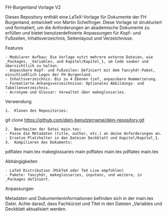 

FH-Burgenland Vorlage V2

Dieses Repository enthält eine LaTeX-Vorlage für Dokumente der FH Burgenland, entwickelt von Martin Scheifinger. Diese Vorlage ist strukturiert und formatiert, um die Anforderungen an akademische Dokumente zu erfüllen und bietet benutzerdefinierte Anpassungen für Kopf- und Fußzeilen, Inhaltsverzeichnis, Seitenlayout und Verzeichnisse.

Features

	- Modularer Aufbau: Die Vorlage nutzt mehrere externe Dateien, wie _Packages, _Variables, und Kapitel/Kapitel_1, um Code sauber und übersichtlich zu halten.
	- Anpassbare Kopf- und Fußzeilen: Definiert mit dem fancyhdr-Paket, einschließlich Logos der FH Burgenland.
	- Inhaltsverzeichnis: Bis zu 4 Ebenen tief, anpassbare Nummerierung.
	- Formatierte Anhangsverzeichnisse: Optionales Abbildungs- und Tabellenverzeichnis.
	- Acronyme und Glossar: Verwaltet über makeglossaries.

Verwendung

	1.	Klonen des Repositories:

git clone https://github.com/dein-benutzername/dein-repository.git


	2.	Bearbeiten der Datei main.tex:
	- Passe die Metadaten (title, author, etc.) an deine Anforderungen an.
	- Ersetze Platzhalter in den Dateien Deckblatt und Kapitel/Kapitel_1.
	3.	Kompilieren des Dokuments:

pdflatex main.tex
makeglossaries main
pdflatex main.tex
pdflatex main.tex



Abhängigkeiten

	- LaTeX Distribution (MikTeX oder TeX Live empfohlen)
	- Pakete: fancyhdr, makeglossaries, inputenc, und weitere, in _Packages definiert.

Anpassungen

Metadaten und Dokumenteninformationen befinden sich in der main.tex Datei. Achte darauf, dass Fachkürzel und Titel in den Dateien _Variables und Deckblatt aktualisiert werden.
